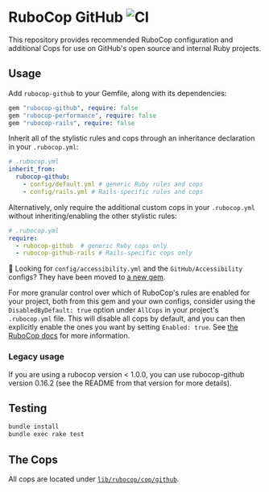 # RuboCop GitHub ![CI](https://github.com/github/rubocop-github/workflows/CI/badge.svg?event=push)

This repository provides recommended RuboCop configuration and additional Cops for use on GitHub's open source and internal Ruby projects.

## Usage

Add `rubocop-github` to your Gemfile, along with its dependencies:

  ```ruby
  gem "rubocop-github", require: false
  gem "rubocop-performance", require: false
  gem "rubocop-rails", require: false
  ```

Inherit all of the stylistic rules and cops through an inheritance declaration in your `.rubocop.yml`:

  ```yaml
  # .rubocop.yml
  inherit_from:
    rubocop-github:
      - config/default.yml # generic Ruby rules and cops
      - config/rails.yml # Rails-specific rules and cops
  ```

Alternatively, only require the additional custom cops in your `.rubocop.yml` without inheriting/enabling the other stylistic rules:

  ```yaml
  # .rubocop.yml
  require:
    - rubocop-github  # generic Ruby cops only
    - rubocop-github-rails # Rails-specific cops only
  ```

💭 Looking for `config/accessibility.yml` and the `GitHub/Accessibility` configs? They have been moved to [a new gem](https://github.com/github/rubocop-rails-accessibility).

For more granular control over which of RuboCop's rules are enabled for your project, both from this gem and your own configs, consider using the `DisabledByDefault: true` option under `AllCops` in your project's `.rubocop.yml` file. This will disable all cops by default, and you can then explicitly enable the ones you want by setting `Enabled: true`. See [the RuboCop docs](https://docs.rubocop.org/rubocop/configuration.html#enabled) for more information.

### Legacy usage

If you are using a rubocop version < 1.0.0, you can use rubocop-github version
0.16.2 (see the README from that version for more details).

## Testing

``` bash
bundle install
bundle exec rake test
```

## The Cops

All cops are located under [`lib/rubocop/cop/github`](lib/rubocop/cop/github).
